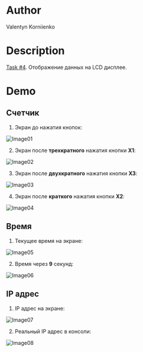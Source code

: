 # Author
Valentyn Korniienko
# Description

[Task #4](https://gl-khpi.gitlab.io/task04/).
Отображение данных на LCD дисплее.

# Demo
## Счетчик
1. Экран до нажатия кнопок:

![Image01](res/image01.jpg)

2. Экран после **трехкратного** нажатия кнопки **X1**:

![Image02](res/image02.jpg)

3. Экран после **двухкратного** нажатия кнопки **X3**:

![Image03](res/image03.jpg)

4. Экран после **краткого** нажатия кнопки **X2**:

![Image04](res/image04.jpg)

## Время
1. Текущее время на экране:

![Image05](res/image05.jpg)

2. Время через **9** секунд:

![Image06](res/image06.jpg)

## IP адрес
1. IP адрес на экране:

![Image07](res/image07.jpg)

2. Реальный IP адрес в консоли:

![Image08](res/ip_console.JPG)